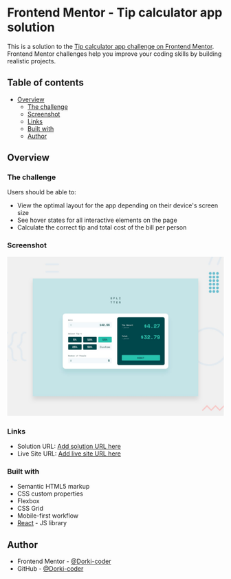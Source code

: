 # Frontend Mentor - Tip calculator app solution

This is a solution to the [Tip calculator app challenge on Frontend Mentor](https://www.frontendmentor.io/challenges/tip-calculator-app-ugJNGbJUX). Frontend Mentor challenges help you improve your coding skills by building realistic projects.

## Table of contents

- [Overview](#overview)
  - [The challenge](#the-challenge)
  - [Screenshot](#screenshot)
  - [Links](#links)
  - [Built with](#built-with)
  - [Author](#author)

## Overview

### The challenge

Users should be able to:

- View the optimal layout for the app depending on their device's screen size
- See hover states for all interactive elements on the page
- Calculate the correct tip and total cost of the bill per person

### Screenshot

![](./design/desktop-preview.jpg)

### Links

- Solution URL: [Add solution URL here](https://www.frontendmentor.io/challenges/tip-calculator-app-ugJNGbJUX/hub/tip-calculator-with-react-vUKwMJKEu-)
- Live Site URL: [Add live site URL here](https://dorki-coder.github.io/tip-calculator-app/)


### Built with

- Semantic HTML5 markup
- CSS custom properties
- Flexbox
- CSS Grid
- Mobile-first workflow
- [React](https://reactjs.org/) - JS library

## Author

- Frontend Mentor - [@Dorki-coder](https://www.frontendmentor.io/profile/Dorki-coder)
- GitHub - [@Dorki-coder](https://github.com/Dorki-coder)

